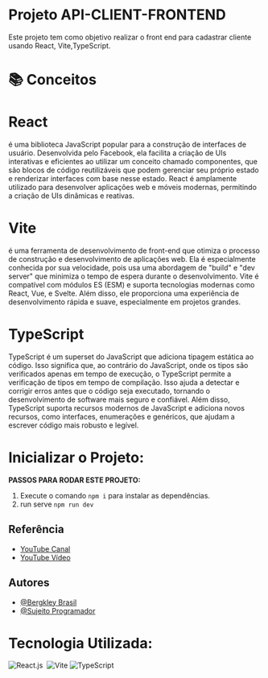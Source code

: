 # Projeto API-CLIENT-FRONTEND
Este projeto tem como objetivo realizar o front end para cadastrar cliente usando React, Vite,TypeScript.

# 📚 Conceitos

# React
é uma biblioteca JavaScript popular para a construção de interfaces de usuário. Desenvolvida pelo Facebook, ela facilita a criação de UIs interativas e eficientes ao utilizar um conceito chamado componentes, que são blocos de código reutilizáveis que podem gerenciar seu próprio estado e renderizar interfaces com base nesse estado. React é amplamente utilizado para desenvolver aplicações web e móveis modernas, permitindo a criação de UIs dinâmicas e reativas.

# Vite 

é uma ferramenta de desenvolvimento de front-end que otimiza o processo de construção e desenvolvimento de aplicações web. Ela é especialmente conhecida por sua velocidade, pois usa uma abordagem de "build" e "dev server" que minimiza o tempo de espera durante o desenvolvimento. Vite é compatível com módulos ES (ESM) e suporta tecnologias modernas como React, Vue, e Svelte. Além disso, ele proporciona uma experiência de desenvolvimento rápida e suave, especialmente em projetos grandes.


# TypeScript
TypeScript é um superset do JavaScript que adiciona tipagem estática ao código. Isso significa que, ao contrário do JavaScript, onde os tipos são verificados apenas em tempo de execução, o TypeScript permite a verificação de tipos em tempo de compilação. Isso ajuda a detectar e corrigir erros antes que o código seja executado, tornando o desenvolvimento de software mais seguro e confiável. Além disso, TypeScript suporta recursos modernos de JavaScript e adiciona novos recursos, como interfaces, enumerações e genéricos, que ajudam a escrever código mais robusto e legível.



# Inicializar o Projeto:

 **PASSOS PARA RODAR ESTE PROJETO:**

1. Execute o comando `npm i` para instalar as dependências.
2. run serve `npm run dev`


## Referência
  - [YouTube Canal](https://www.youtube.com/@Sujeitoprogramador)
  - [YouTube Vídeo](https://www.youtube.com/watch?v=JlYrbEBZ3PE)
  

## Autores

- [@Bergkley Brasil](https://github.com/Bergkley/Bergkley)
- [@Sujeito Programador](https://github.com/sujeitoprogramador)

# Tecnologia Utilizada:

![React.js](https://img.shields.io/badge/React-20232A?style=for-the-badge&logo=react&logoColor=61DAFB)&nbsp;
![Vite](https://img.shields.io/badge/Vite-646CFF?style=for-the-badge&logo=vite&logoColor=FFD62E)
![TypeScript](https://img.shields.io/badge/TypeScript-007ACC?style=for-the-badge&logo=typescript&logoColor=white)



